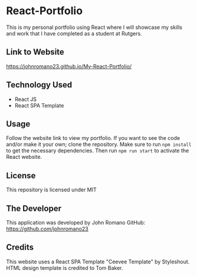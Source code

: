 # React-Portfolio
This is my personal portfolio using React where I will showcase my skills and work that I have completed as a student at Rutgers.
## Link to Website 
https://johnromano23.github.io/My-React-Portfolio/
## Technology Used
* React JS
* React SPA Template
## Usage
Follow the website link to view my portfolio. If you want to see the code and/or make it your own; clone the repository.
Make sure to run `npm install` to get the necessary dependencies. Then run `npm run start` to activate the React website. 
## License
This repository is licensed under MIT
## The Developer
This application was developed by John Romano GitHub: https://github.com/johnromano23
## Credits
This website uses a React SPA Template "Ceevee Template" by Styleshout.
HTML design template is credited to Tom Baker.
